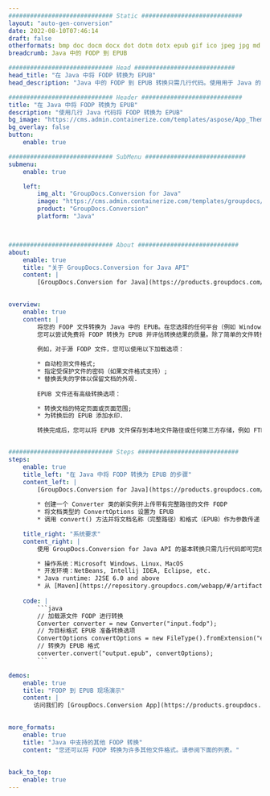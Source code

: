 ```yaml
---
############################# Static ############################
layout: "auto-gen-conversion"
date: 2022-08-10T07:46:14
draft: false
otherformats: bmp doc docm docx dot dotm dotx epub gif ico jpeg jpg md odt ott pdf png psd rtf tex tif tiff txt xps
breadcrumb: Java 中的 FODP 到 EPUB

############################# Head ############################
head_title: "在 Java 中将 FODP 转换为 EPUB"
head_description: "Java 中的 FODP 到 EPUB 转换只需几行代码。使用用于 Java 的 GroupDocs 文档转换 API 转换 160 多种文件格式"

############################# Header ############################
title: "在 Java 中将 FODP 转换为 EPUB"
description: "使用几行 Java 代码将 FODP 转换为 EPUB"
bg_image: "https://cms.admin.containerize.com/templates/aspose/App_Themes/V3/images/bg/header1.png"
bg_overlay: false
button:
    enable: true

############################# SubMenu ############################
submenu:
    enable: true

    left:
        img_alt: "GroupDocs.Conversion for Java"
        image: "https://cms.admin.containerize.com/templates/groupdocs/images/product-logos/90x90-noborder/groupdocs-conversion-java.png"
        product: "GroupDocs.Conversion"
        platform: "Java"



############################# About ############################
about:
    enable: true
    title: "关于 GroupDocs.Conversion for Java API"
    content: |
        [GroupDocs.Conversion for Java](https://products.groupdocs.com/conversion/java/) 是一种高级文件格式转换 API，用于在 Microsoft Office、OpenDocument、PDF、HTML、电子邮件、CAD 等流行图像和文档格式之间进行转换。只需几行代码即可完成更多工作。本机 API 会自动检测原始文档的格式，并提供许多选项来自定义转换后的文档。除了从文档中提取信息的功能外，它还默认支持将转换结果缓存到本地磁盘。但是，任何类型的缓存存储都可以通过实施适当的接口来支持 - Amazon S3、Dropbox、Google Drive、Windows Azure、Reddis 或任何其他接口。
    

overview:
    enable: true
    content: |
        将您的 FODP 文件转换为 Java 中的 EPUB。在您选择的任何平台（例如 Windows、Linux、macOS）上，只需几行 Java 代码。
        您可以尝试免费将 FODP 转换为 EPUB 并评估转换结果的质量。除了简单的文件转换脚本外，您还可以尝试更复杂的选项来加载 FODP 源文件并存储 EPUB 输出。 
        
        例如，对于源 FODP 文件，您可以使用以下加载选项：

        * 自动检测文件格式;
        * 指定受保护文件的密码（如果文件格式支持）;
        * 替换丢失的字体以保留文档的外观.
        
        EPUB 文件还有高级转换选项：

        * 转换文档的特定页面或页面范围;
        * 为转换后的 EPUB 添加水印.

        转换完成后，您可以将 EPUB 文件保存到本地文件路径或任何第三方存储，例如 FTP、Amazon S3、Google Drive、Dropbox 等。请注意 - 转换 FODP到 EPUB，您不需要安装任何额外的软件，例如 MS Office、Open Office、Adobe Acrobat Reader 等。


############################# Steps ############################
steps:
    enable: true
    title_left: "在 Java 中将 FODP 转换为 EPUB 的步骤"
    content_left: |
        [GroupDocs.Conversion for Java](https://products.groupdocs.com/conversion/java/) 允许开发人员使用几行代码轻松地将 FODP 文件转换为 EPUB。
        
        * 创建一个 Converter 类的新实例并上传带有完整路径的文件 FODP
        * 将文档类型的 ConvertOptions 设置为 EPUB
        * 调用 convert() 方法并将文档名称（完整路径）和格式（EPUB）作为参数传递

    title_right: "系统要求"
    content_right: |
        使用 GroupDocs.Conversion for Java API 的基本转换只需几行代码即可完成。所有主要平台和操作系统都支持我们的 API。在执行以下代码之前，请确保您的系统上安装了以下先决条件。

        * 操作系统：Microsoft Windows、Linux、MacOS
        * 开发环境：NetBeans, Intellij IDEA, Eclipse, etc.
        * Java runtime: J2SE 6.0 and above
        * 从 [Maven](https://repository.groupdocs.com/webapp/#/artifacts/browse/tree/General/repo/com/groupdocs/groupdocs-conversion) 获取最新的 GroupDocs.Conversion for Java
         
    code: |
        ```java    
        // 加载源文件 FODP 进行转换
        Converter converter = new Converter("input.fodp");
        // 为目标格式 EPUB 准备转换选项
        ConvertOptions convertOptions = new FileType().fromExtension("epub").getConvertOptions();
        // 转换为 EPUB 格式
        converter.convert("output.epub", convertOptions);
        ```

demos:
    enable: true
    title: "FODP 到 EPUB 现场演示"
    content: |
       访问我们的 [GroupDocs.Conversion App](https://products.groupdocs.app/conversion/family) 网站并立即尝试 FODP 到 EPUB 转换。免费演示具有以下好处
          

more_formats:
    enable: true
    title: "Java 中支持的其他 FODP 转换"
    content: "您还可以将 FODP 转换为许多其他文件格式。请参阅下面的列表。"
       
       
back_to_top:
    enable: true
---
```

